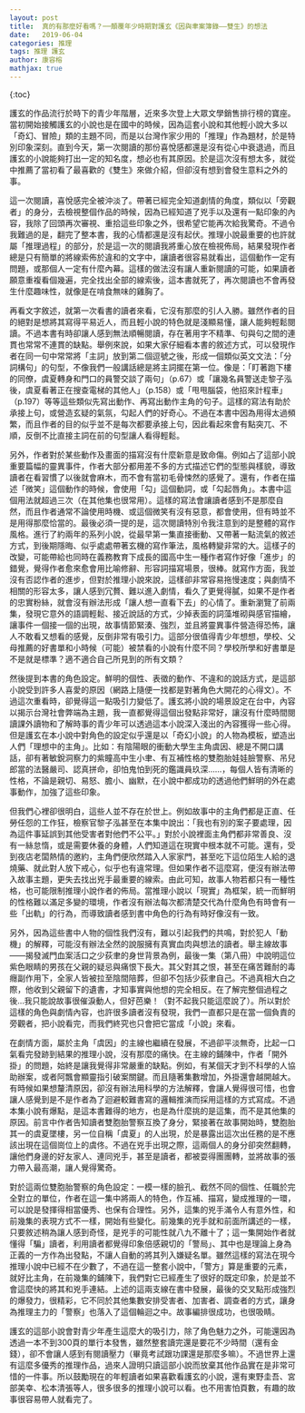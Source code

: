 ```yaml
---
layout: post
title:  真的有那麼好看嗎？──顛覆年少時期對護玄《因與聿案簿錄——雙生》的想法
date:   2019-06-04
categories: 推理
tags: 推理 護玄 
author: 康容榕
mathjax: true
---
```


{:toc}

護玄的作品流行於時下的青少年階層，近來多次登上大眾文學銷售排行榜的寶座。當初開始接觸護玄的小說也是在國中的時候，因為這套小說和其他輕小說大多以「奇幻、冒險」類的主題不同，而是以台灣作家少用的「推理」作為題材，於是特別印象深刻。直到今天，第一次閱讀的那份喜悅感都還是沒有從心中衰退過，而且護玄的小說能夠打出一定的知名度，想必也有其原因。於是這次沒有想太多，就從中推薦了當初看了最喜歡的《雙生》來做介紹，但卻沒有想到會發生意料之外的事。<!--more-->

這一次閱讀，喜悅感完全被沖淡了。帶著已經完全知道劇情的角度，類似以「旁觀者」的身分，去檢視整個作品的時候，因為已經知道了兇手以及還有一點印象的內容，我除了回頭再次審視、重拾這些印象之外，很希望它能再次給我驚奇。不過令我難過的是，翻完了整本書，我的心情都還是沒有起伏。推理小說最重要的也許就屬「推理過程」的部分，於是這一次的閱讀我將重心放在檢視佈局，結果發現作者總是只有簡單的將線索佈於違和的文字中，讓讀者很容易就看出，這個動作一定有問題，或那個人一定有什麼內幕。這樣的做法沒有讓人重新閱讀的可能，如果讀者願意重複看個幾遍，完全找出全部的線索後，這本書就死了，再次閱讀也不會再發生什麼趣味性，就像是在啃食無味的雞胸了。

再看文字敘述，就第一次看書的讀者來看，它沒有那麼的引人入勝。雖然作者的目的絕對是想將其寫得平易近人，而且輕小說的特色就是淺顯易懂，讓人能夠輕鬆閱讀。不過本書有時卻讓人感到無法順暢閱讀，存在著用字不精準、句與句之間的連貫也常常不連貫的缺點。舉例來說，如果大家仔細看本書的敘述方式，可以發現作者在同一句中常常將「主詞」放到第二個逗號之後，形成一個類似英文文法：「分詞構句」的句型，不像我們一般講話總是將主詞擺在第一位。像是：「盯著跑下樓的同僚，虞夏轉身和門口的員警交談了兩句」（p.67）或「讓幾名員警送走黎子泓後，虞夏看著正在搜查電梯的其他人」（p.158）或「甩甩腦袋，他招來計程車」（p.197）等等這些類似先寫出動作、再寫出動作主角的句子。這樣的寫法有助於承接上句，或營造玄疑的氣氛，勾起人們的好奇心。不過在本書中因為用得太過頻繁，而且作者的目的似乎並不是每次都要承接上句，因此看起來會有點突兀、不順，反倒不比直接主詞在前的句型讓人看得輕鬆。

另外，作者對於某些動作及畫面的描寫沒有什麼新意是致命傷。例如占了這部小說重要篇幅的靈異事件，作者大部分都用差不多的方式描述它們的型態與樣貌，導致讀者在看習慣了以後就會麻木，而不會有當初毛骨悚然的感覺了。還有，作者在描述「微笑」這個動作的時候，會使用「勾」這個動詞，或「勾起唇角」。本書中這個用法就超過三次（在其他集也很常用）。這樣的寫法會讓讀者感到不是那麼自然，而且作者通常不論使用時機、或這個微笑有沒有惡意，都會使用，但有時並不是用得那麼恰當的。最後必須一提的是，這次閱讀特別令我注意到的是整體的寫作風格。進行了約兩年的系列小說，從最早第一集直接衝動、又帶著一點流氣的敘述方式，到後期隱晦、似乎處處帶著玄機的寫作筆法，風格轉變非常的大。這樣子的改變，可能帶給也同時在義務教育下成長的國高中生一種作者寫作好像「進步」的錯覺，覺得作者愈來愈會用比喻修辭、形容詞描寫場景，很棒。就寫作方面，我並沒有否認作者的進步，但對於推理小說來說，這樣卻非常容易拖慢速度；與劇情不相關的形容太多，讓人感到冗贅、難以進入劇情，看久了更覺得膩，如果不是作者的忠實粉絲，就會沒有辦法形成「讓人想一直看下去」的心情了。重新瀏覽了前兩集，發現它意外的語調輕鬆、接近說話的方式，少掉表面的詞藻堆砌與感官描繪，讓事件一個接一個的出現，故事情節緊湊、強烈，並且將靈異事件營造得恐怖，讓人不敢看又想看的感覺，反倒非常有吸引力。這部分很值得青少年想想，學校、父母推薦的好書單和小時候（可能）被禁看的小說有什麼不同？學校所學和好書單是不是就是標準？適不適合自己所見到的所有文類？

然後提到本書的角色設定。鮮明的個性、表徵的動作、不違和的說話方式，是這部小說受到許多人喜愛的原因（網路上隨便一找都是對著角色大開花的心得文）。不過這次重看時，卻覺得這一點吸引力變低了。護玄將小說的場景設定在台中，內容以揭示台灣社會弊端為主題，我一直都覺得這個出發點非常好，讓沒有什麼時間閱讀課外讀物和了解時事的青少年可以透過這本小說深入淺出的內容獲得一些心得。但是護玄在本小說中對角色的設定似乎還是以「奇幻小說」的人物為模板，塑造出人們「理想中的主角」。比如：有陰陽眼的衝動大學生主角虞因、總是不開口講話，卻有著敏銳洞察力的紫瞳高中生小聿、有互補性格的雙胞胎娃娃臉警察、吊兒郎當的法醫嚴司、認真拼命，卻怕鬼怕到死的鑑識員玖深……，每個人皆有清晰的性格，不論是親切、易怒、膽小、幽默，在小說中都成功的透過他們鮮明的外在處事動作，加強了這些印象。

但我們心裡卻很明白，這些人並不存在於世上。例如故事中的主角們都是正直、任勞任怨的工作狂，檢察官黎子泓甚至在本集中說出：「我也有別的案子要處理，因為這件事延誤到其他受害者對他們不公平。」對於小說裡面主角們都非常善良、沒有一絲怠惰，或是需要休養的身體，人們知道這在現實中根本就不可能。還有，受到夜店老闆熱情的邀約，主角們便欣然踏入人家家門，甚至吃下這位陌生人給的退燒藥、就此對人放下戒心，似乎也有違常理。但如果作者不這麼寫，便沒有辦法帶入故事主題，更失去找出兇手最重要的線索。由此可知，故事人物若都只有一種性格，也可能限制推理小說作者的佈局。當推理小說以「現實」為框架，統一而鮮明的性格難以滿足多變的環境，作者沒有辦法每次都清楚交代為什麼角色有時會有一些「出軌」的行為，而導致讀者感到書中角色的行為有時好像沒有一致。

另外，因為這些書中人物的個性我們沒有，難以引起我們的共鳴，對於犯人「動機」的解釋，可能沒有辦法全然的說服擁有真實血肉與想法的讀者。舉主線故事——揭發滅門血案活口之少荻聿的身世背景為例，最後一集（第八冊）中說明這位紫色眼睛的男孩在父親的疑忌與痛恨下長大。其父對其之恨，甚至在痛苦難耐的毒癮副作用下，全家人皆被拉至陰間陪葬，但卻不包括少荻聿自己。不過真相大白之際，他收到父親留下的遺書，才知事實與他想的完全相反。在了解完整個過程之後…我只能說故事很催淚動人，但好芭樂！（對不起我只能這麼說了）。所以對於這樣的角色與劇情內容，也許很多讀者沒有發現，我們一直都只是在當一個負責的旁觀者，把小說看完，而我們終究也只會把它當成「小說」來看。

在劇情方面，屬於主角「虞因」的主線也繼續在發展，不過卻平淡無奇，比起一口氣看完發跡到結果的推理小說，沒有那麼的痛快。在主線的鋪陳中，作者「開外掛」的問題，始終是讓我覺得非常嚴重的缺點。例如，有某個天才到不科學的人協助辦案，或者阿飄會顯靈指引破案關鍵。而且隨著集數增加，外掛還會越開越大。有時候如果想釐清原因，卻沒有辦法用科學的方法解釋，會讓人覺得很可惜，也會讓人感覺到是不是作者為了迴避較難書寫的邏輯推演而採用這樣的方式寫成。不過本集小說有爆點，是這本書難得的地方，也是為什麼挑的是這集，而不是其他集的原因。前言中作者告知讀者雙胞胎警察互換了身分，緊接著在故事開始時，雙胞胎其一的虞夏墜樓，另一位自稱「虞夏」的人出現，於是暴露出這次出任務的是不應該出現在這個崗位上的虞佟。不過在兇手出現之際，這兩個人的身分卻突然翻轉，讓他們身邊的好友家人、連同兇手，甚至是讀者，都被耍得團團轉，並將故事的張力帶入最高潮，讓人覺得驚奇。

對於這兩位雙胞胎警察的角色設定：一模一樣的臉孔、截然不同的個性、任職於完全對立的單位，作者在這一集中將兩人的特色，作互補、描寫，變成推理的一環，可以說是發揮得相當優秀、也保有合理性。另外，這集的兇手滿令人有意外性，和前幾集的表現方式不一樣，開始有些變化。前幾集的兇手就和前面所講述的一樣，只要敘述稍為讓人感到奇怪，是兇手的可能性就八九不離十了；這一集開始作者就懂得「騙」讀者，利用讀者都覺得印象倍感親切的「警局」、其中也是理論上身為正義的一方作為出發點，不讓人自動的將其列入嫌疑名單。雖然這樣的寫法在現今推理小說中已經不在少數了，不過在這一整套小說中，「警方」算是重要的元素，就好比主角，在前幾集的鋪陳下，我們對它已經產生了很好的既定印象，於是並不會這麼快的將其和兇手連結。上述的這兩支線在書中發展，最後的交叉點形成強烈的爆發力，很精彩，它不同於其他集數安排受害者、加害者、調查者的方式，讓身為推理主力的「警察」也落入了這個輪迴之中。故事編排很成功，也很吸睛。

護玄的這部小說會對青少年產生這麼大的吸引力，除了角色魅力之外，可能還因為透過一本不到300頁的單行本發售，雖然整套讀完還是要花不少時間（還有金錢），卻不會讓人感到有閱讀壓力（畢竟考試跟功課還是那麼多嘛）。不過世界上還有這麼多優秀的推理作品，過來人證明只讀這部小說而放棄其他作品實在是非常可惜的一件事。所以鼓勵現在的年輕讀者如果喜歡看護玄的小說，還有東野圭吾、宮部美幸、松本清張等人，很多很多的推理小說可以看。也不用害怕頁數，有趣的故事很容易帶人就看完了。